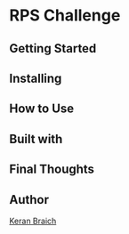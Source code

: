 # RPS Challenge

## Getting Started

## Installing

## How to Use

## Built with

## Final Thoughts

## Author

[Keran Braich](https://github.com/ker-an)
